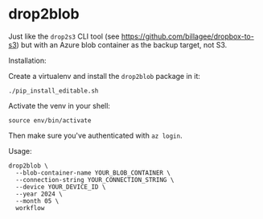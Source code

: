 # drop2blob

Just like the `drop2s3` CLI tool (see https://github.com/billagee/dropbox-to-s3) but with an Azure blob container as the backup target, not S3.

Installation:

Create a virtualenv and install the `drop2blob` package in it:

    ./pip_install_editable.sh

Activate the venv in your shell:

    source env/bin/activate

Then make sure you've authenticated with `az login`.

Usage:

    drop2blob \
      --blob-container-name YOUR_BLOB_CONTAINER \
      --connection-string YOUR_CONNECTION_STRING \
      --device YOUR_DEVICE_ID \
      --year 2024 \
      --month 05 \
      workflow


